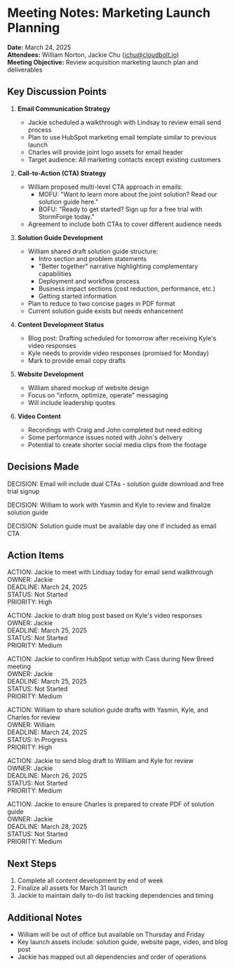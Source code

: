 # Meeting Notes: Marketing Launch Planning

**Date:** March 24, 2025  
**Attendees:** William Norton, Jackie Chu (jchu@cloudbolt.io)  
**Meeting Objective:** Review acquisition marketing launch plan and deliverables

## Key Discussion Points

1. **Email Communication Strategy**
    
    - Jackie scheduled a walkthrough with Lindsay to review email send process
    - Plan to use HubSpot marketing email template similar to previous launch
    - Charles will provide joint logo assets for email header
    - Target audience: All marketing contacts except existing customers
2. **Call-to-Action (CTA) Strategy**
    
    - William proposed multi-level CTA approach in emails:
        - MOFU: "Want to learn more about the joint solution? Read our solution guide here."
        - BOFU: "Ready to get started? Sign up for a free trial with StormForge today."
    - Agreement to include both CTAs to cover different audience needs
3. **Solution Guide Development**
    
    - William shared draft solution guide structure:
        - Intro section and problem statements
        - "Better together" narrative highlighting complementary capabilities
        - Deployment and workflow process
        - Business impact sections (cost reduction, performance, etc.)
        - Getting started information
    - Plan to reduce to two concise pages in PDF format
    - Current solution guide exists but needs enhancement
4. **Content Development Status**
    
    - Blog post: Drafting scheduled for tomorrow after receiving Kyle's video responses
    - Kyle needs to provide video responses (promised for Monday)
    - Mark to provide email copy drafts
5. **Website Development**
    
    - William shared mockup of website design
    - Focus on "inform, optimize, operate" messaging
    - Will include leadership quotes
6. **Video Content**
    
    - Recordings with Craig and John completed but need editing
    - Some performance issues noted with John's delivery
    - Potential to create shorter social media clips from the footage

## Decisions Made

DECISION: Email will include dual CTAs - solution guide download and free trial signup

DECISION: William to work with Yasmin and Kyle to review and finalize solution guide

DECISION: Solution guide must be available day one if included as email CTA

## Action Items

ACTION: Jackie to meet with Lindsay today for email send walkthrough  
OWNER: Jackie  
DEADLINE: March 24, 2025  
STATUS: Not Started  
PRIORITY: High

ACTION: Jackie to draft blog post based on Kyle's video responses  
OWNER: Jackie  
DEADLINE: March 25, 2025  
STATUS: Not Started  
PRIORITY: Medium

ACTION: Jackie to confirm HubSpot setup with Cass during New Breed meeting  
OWNER: Jackie  
DEADLINE: March 25, 2025  
STATUS: Not Started  
PRIORITY: Medium

ACTION: William to share solution guide drafts with Yasmin, Kyle, and Charles for review  
OWNER: William  
DEADLINE: March 24, 2025  
STATUS: In Progress  
PRIORITY: High

ACTION: Jackie to send blog draft to William and Kyle for review  
OWNER: Jackie  
DEADLINE: March 26, 2025  
STATUS: Not Started  
PRIORITY: Medium

ACTION: Jackie to ensure Charles is prepared to create PDF of solution guide  
OWNER: Jackie  
DEADLINE: March 28, 2025  
STATUS: Not Started  
PRIORITY: Medium

## Next Steps

1. Complete all content development by end of week
2. Finalize all assets for March 31 launch
3. Jackie to maintain daily to-do list tracking dependencies and timing

## Additional Notes

- William will be out of office but available on Thursday and Friday
- Key launch assets include: solution guide, website page, video, and blog post
- Jackie has mapped out all dependencies and order of operations